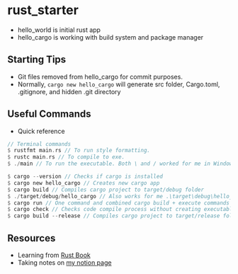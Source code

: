 # rust_starter

- hello_world is initial rust app
- hello_cargo is working with build system and package manager

## Starting Tips

- Git files removed from hello_cargo for commit purposes.
- Normally, `cargo new hello_cargo` will generate src folder, Cargo.toml, .gitignore, and hidden .git directory

## Useful Commands

- Quick reference

```rust
// Terminal commands
$ rustfmt main.rs // To run style formatting.
$ rustc main.rs // To compile to exe.
$ ./main // To run the executable. Both \ and / worked for me in Windows 10.

$ cargo --version // Checks if cargo is installed
$ cargo new hello_cargo // Creates new cargo app
$ cargo build // Compiles cargo project to target/debug folder
$ ./target/debug/hello_cargo // Also works for me .\target\debug\hello_cargo.exe on Windows
$ cargo run // One command and combined cargo build + execute commands
$ cargo check // Checks code compile process without creating executable
$ cargo build --release // Compiles cargo project to target/release folder
```

## Resources

- Learning from [Rust Book](https://www.rust-lang.org/learn)
- Taking notes on [my notion page](https://www.notion.so/How-Rusty-Is-Your-Rust-Lang-fe1988349f1246598fbd5d653f301cc7)
